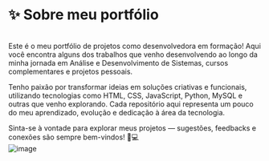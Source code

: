 # ✨ Sobre meu portfólio
<br/>
Este é o meu portfólio de projetos como desenvolvedora em formação! Aqui você encontra alguns dos trabalhos que venho desenvolvendo ao longo da minha jornada em Análise e Desenvolvimento de Sistemas, cursos complementares e projetos pessoais.

Tenho paixão por transformar ideias em soluções criativas e funcionais, utilizando tecnologias como HTML, CSS, JavaScript, Python, MySQL e outras que venho explorando. Cada repositório aqui representa um pouco do meu aprendizado, evolução e dedicação à área da tecnologia.

Sinta-se à vontade para explorar meus projetos — sugestões, feedbacks e conexões são sempre bem-vindos! 🚀💻
<br/>
![image](https://github.com/user-attachments/assets/b4c38872-2837-48ff-9b95-828023c463f1)
